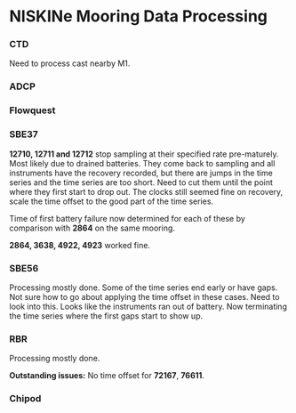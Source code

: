 NISKINe Mooring Data Processing
===============================

### CTD
Need to process cast nearby M1.

### ADCP

### Flowquest

### SBE37
**12710, 12711 and 12712** stop sampling at their specified rate pre-maturely. Most likely due to drained batteries. They come back to sampling and all instruments have the recovery recorded, but there are jumps in the time series and the time series are too short. Need to cut them until the point where they first start to drop out. The clocks still seemed fine on recovery, scale the time offset to the good part of the time series.

Time of first battery failure now determined for each of these by comparison with **2864** on the same mooring.

**2864, 3638, 4922, 4923** worked fine.

### SBE56
Processing mostly done.
Some of the time series end early or have gaps. Not sure how to go about applying the time offset in these cases. Need to look into this. Looks like the instruments ran out of battery. Now terminating the time series where the first gaps start to show up.

### RBR
Processing mostly done.

**Outstanding issues:** No time offset for **72167**, **76611**.

### Chipod
